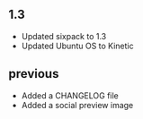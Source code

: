 ## 1.3

- Updated sixpack to 1.3
- Updated Ubuntu OS to Kinetic

## previous

- Added a CHANGELOG file
- Added a social preview image
